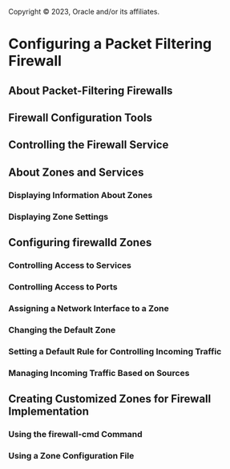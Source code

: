Copyright © 2023, Oracle and/or its affiliates.

# Configuring a Packet Filtering Firewall

## About Packet-Filtering Firewalls

## Firewall Configuration Tools

## Controlling the Firewall Service

## About Zones and Services

### Displaying Information About Zones

### Displaying Zone Settings

## Configuring firewalld Zones

### Controlling Access to Services

### Controlling Access to Ports

### Assigning a Network Interface to a Zone

### Changing the Default Zone

### Setting a Default Rule for Controlling Incoming Traffic

### Managing Incoming Traffic Based on Sources

## Creating Customized Zones for Firewall Implementation

### Using the firewall-cmd Command

### Using a Zone Configuration File

